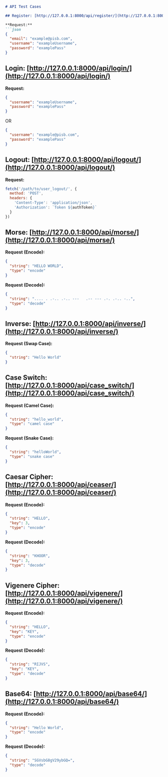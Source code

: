 
```markdown
# API Test Cases

## Register: [http://127.0.0.1:8000/api/register/](http://127.0.0.1:8000/api/register/)

**Request:**
```json
{
  "email": "example@pisb.com",
  "username": "exampleUsername",
  "password": "examplePass"
}
```

## Login: [http://127.0.0.1:8000/api/login/](http://127.0.0.1:8000/api/login/)

**Request:**
```json
{
  "username": "exampleUsername",
  "password": "examplePass"
}
```
OR
```json
{
  "username": "example@pisb.com",
  "password": "examplePass"
}
```

## Logout: [http://127.0.0.1:8000/api/logout/](http://127.0.0.1:8000/api/logout/)

**Request:**
```javascript
fetch('/path/to/user_logout/', {
  method: 'POST',
  headers: {
    'Content-Type': 'application/json',
    'Authorization': `Token ${authToken}`
  }
})
```

## Morse: [http://127.0.0.1:8000/api/morse/](http://127.0.0.1:8000/api/morse/)

**Request (Encode):**
```json
{
  "string": "HELLO WORLD",
  "type": "encode"
}
```

**Request (Decode):**
```json
{
  "string": ".... . .-.. .-.. ---   .-- --- .-. .-.. -..",
  "type": "decode"
}
```

## Inverse: [http://127.0.0.1:8000/api/inverse/](http://127.0.0.1:8000/api/inverse/)

**Request (Swap Case):**
```json
{
  "string": "Hello World"
}
```

## Case Switch: [http://127.0.0.1:8000/api/case_switch/](http://127.0.0.1:8000/api/case_switch/)

**Request (Camel Case):**
```json
{
  "string": "hello_world",
  "type": "camel case"
}
```

**Request (Snake Case):**
```json
{
  "string": "helloWorld",
  "type": "snake case"
}
```

## Caesar Cipher: [http://127.0.0.1:8000/api/ceaser/](http://127.0.0.1:8000/api/ceaser/)

**Request (Encode):**
```json
{
  "string": "HELLO",
  "key": 3,
  "type": "encode"
}
```

**Request (Decode):**
```json
{
  "string": "KHOOR",
  "key": 3,
  "type": "decode"
}
```

## Vigenere Cipher: [http://127.0.0.1:8000/api/vigenere/](http://127.0.0.1:8000/api/vigenere/)

**Request (Encode):**
```json
{
  "string": "HELLO",
  "key": "KEY",
  "type": "encode"
}
```

**Request (Decode):**
```json
{
  "string": "RIJVS",
  "key": "KEY",
  "type": "decode"
}
```

## Base64: [http://127.0.0.1:8000/api/base64/](http://127.0.0.1:8000/api/base64/)

**Request (Encode):**
```json
{
  "string": "Hello World",
  "type": "encode"
}
```

**Request (Decode):**
```json
{
  "string": "SGVsbG8gV29ybGQ=",
  "type": "decode"
}
```
